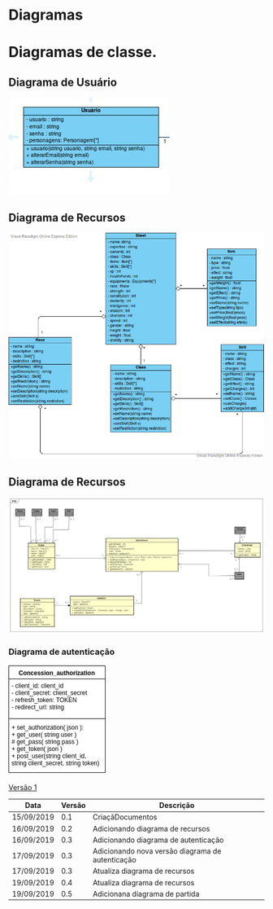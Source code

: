 # Diagramas

# Diagramas de classe.

## Diagrama de Usuário

![diagrama de classe ](../img/diagramas_de_classe/UML_usuario.jpg)


## Diagrama de Recursos

![diagrama de classe ](../img/diagramas_de_classe/UML_recursos_V3.png)

## Diagrama de Recursos

![diagrama de classe ](../img/diagramas_de_classe/UML_partida.png)

### Diagrama de autenticação

![ Versão 2 ](../img/diagramas_de_classe/UML_autenticacao_2.png)

[ Versão 1 ](../img/diagramas_de_classe/UML_autenticacao.png)


|**Data**|**Versão**|**Descrição**|
|--|--|--|
|15/09/2019|0.1|CriaçãDocumentos|
|16/09/2019|0.2|Adicionando diagrama de recursos|
|16/09/2019|0.3|Adicionando diagrama de autenticação|
|17/09/2019|0.3|Adicionando nova versão diagrama de autenticação|
|17/09/2019|0.3|Atualiza diagrama de recursos|
|19/09/2019|0.4|Atualiza diagrama de recursos|
|19/09/2019|0.5|Adicionana diagrama de partida|

